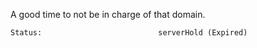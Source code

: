 <!-- slug: 2017/03/27/17 -->
<!-- published: 2017-03-27T02:15:47.737Z -->

A good time to not be in charge of that domain.

```
Status:                          serverHold (Expired)
```